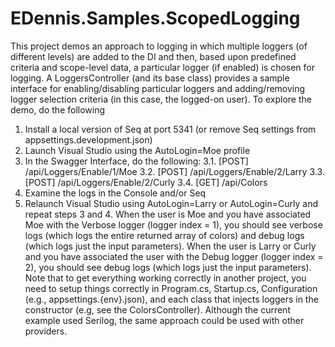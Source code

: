 # EDennis.Samples.ScopedLogging
This project demos an approach to logging in which multiple loggers (of different levels) are added to the DI and then, based upon predefined criteria and scope-level data, a particular logger (if enabled) is chosen for logging.  A LoggersController (and its base class) provides a sample interface for enabling/disabling particular loggers and adding/removing logger selection criteria (in this case, the logged-on user).
To explore the demo, do the following
1. Install a local version of Seq at port 5341 (or remove Seq settings from appsettings.development.json)
2. Launch Visual Studio using the AutoLogin=Moe profile
3. In the Swagger Interface, do the following:
    3.1. [POST] /api/Loggers/Enable/1/Moe
    3.2. [POST] /api/Loggers/Enable/2/Larry
    3.3. [POST] /api/Loggers/Enable/2/Curly
    3.4. [GET]  /api/Colors
4. Examine the logs in the Console and/or Seq
5. Relaunch Visual Studio using AutoLogin=Larry or AutoLogin=Curly and repeat steps 3 and 4.
When the user is Moe and you have associated Moe with the Verbose logger (logger index = 1), you should see verbose logs (which logs the entire returned array of colors) and debug logs (which logs just the input parameters).
When the user is Larry or Curly and you have associated the user with the Debug logger (logger index = 2), you should see debug logs (which logs just the input parameters).
Note that to get everything working correctly in another project, you need to setup things correctly in Program.cs, Startup.cs, Configuration (e.g., appsettings.{env}.json), and each class that injects loggers in the constructor (e.g, see the ColorsController).  Although the current example used Serilog, the same approach could be used with other providers.
